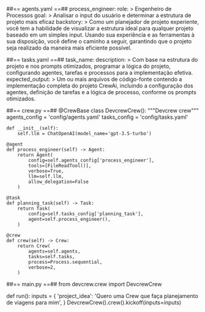 ##== agents.yaml ==## 
process_engineer:
  role: >
    Engenheiro de Processos
  goal: >
    Analisar o input do usuário e determinar a estrutura de projeto mais eficaz
  backstory: >
    Como um planejador de projeto experiente, você tem a habilidade de 
    visualizar a estrutura ideal para qualquer projeto baseado em um simples input. 
    Usando sua experiência e as ferramentas à sua disposição, você define o caminho a seguir, 
    garantindo que o projeto seja realizado da maneira mais eficiente possível.

##== tasks.yaml ==## 
task_name:
  description: >
    Com base na estrutura do projeto e nos prompts otimizados, 
    programar a lógica do projeto, configurando agentes, tarefas e processos para a implementação efetiva.
  expected_output: >
    Um ou mais arquivos de código-fonte contendo a implementação completa do projeto CrewAi, 
    incluindo a configuração dos agentes, definição de tarefas e a lógica de processo, conforme os prompts otimizados.

##== crew.py ==## 
@CrewBase
class DevcrewCrew():
    """Devcrew crew"""
    agents_config = 'config/agents.yaml'
    tasks_config = 'config/tasks.yaml'
    
    def __init__(self):
        self.llm = ChatOpenAI(model_name='gpt-3.5-turbo')

    @agent
    def process_engineer(self) -> Agent:
        return Agent(
            config=self.agents_config['process_engineer'],
            tools=[FileReadTool()], 
            verbose=True,
            llm=self.llm,
            allow_delegation=False
        )

    @task
    def planning_task(self) -> Task:
        return Task(
            config=self.tasks_config['planning_task'],
            agent=self.process_engineer(),
        )

    @crew
    def crew(self) -> Crew:
        return Crew(
            agents=self.agents,
            tasks=self.tasks,
            process=Process.sequential,
            verbose=2,
        )

##== main.py ==## 
from devcrew.crew import DevcrewCrew

def run():
    inputs = {
        'project_idea': 'Quero uma Crew que faça planejamento de viagens para mim',
    }
    DevcrewCrew().crew().kickoff(inputs=inputs)